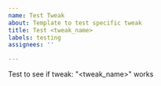 ```yaml
---
name: Test Tweak
about: Template to test specific tweak
title: Test <tweak_name>
labels: testing
assignees: ''

---
```


Test to see if tweak: "<tweak_name>" works
